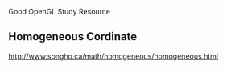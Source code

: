 Good OpenGL Study Resource

## Homogeneous Cordinate

http://www.songho.ca/math/homogeneous/homogeneous.html